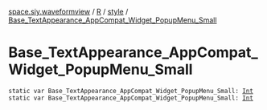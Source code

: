 [space.siy.waveformview](../../index.md) / [R](../index.md) / [style](index.md) / [Base_TextAppearance_AppCompat_Widget_PopupMenu_Small](./-base_-text-appearance_-app-compat_-widget_-popup-menu_-small.md)

# Base_TextAppearance_AppCompat_Widget_PopupMenu_Small

`static var Base_TextAppearance_AppCompat_Widget_PopupMenu_Small: `[`Int`](https://kotlinlang.org/api/latest/jvm/stdlib/kotlin/-int/index.html)
`static var Base_TextAppearance_AppCompat_Widget_PopupMenu_Small: `[`Int`](https://kotlinlang.org/api/latest/jvm/stdlib/kotlin/-int/index.html)